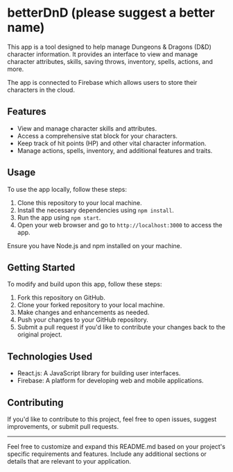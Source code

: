 # betterDnD (please suggest a better name)

This app is a tool designed to help manage Dungeons & Dragons (D&D) character information. It provides an interface to view and manage character attributes, skills, saving throws, inventory, spells, actions, and more.

The app is connected to Firebase which allows users to store their characters in the cloud.

## Features

- View and manage character skills and attributes.
- Access a comprehensive stat block for your characters.
- Keep track of hit points (HP) and other vital character information.
- Manage actions, spells, inventory, and additional features and traits.

## Usage

To use the app locally, follow these steps:

1. Clone this repository to your local machine.
2. Install the necessary dependencies using `npm install`.
3. Run the app using `npm start`.
4. Open your web browser and go to `http://localhost:3000` to access the app.

Ensure you have Node.js and npm installed on your machine.

## Getting Started

To modify and build upon this app, follow these steps:

1. Fork this repository on GitHub.
2. Clone your forked repository to your local machine.
3. Make changes and enhancements as needed.
4. Push your changes to your GitHub repository.
5. Submit a pull request if you'd like to contribute your changes back to the original project.

## Technologies Used

- React.js: A JavaScript library for building user interfaces.
- Firebase: A platform for developing web and mobile applications.

## Contributing

If you'd like to contribute to this project, feel free to open issues, suggest improvements, or submit pull requests.

---

Feel free to customize and expand this README.md based on your project's specific requirements and features. Include any additional sections or details that are relevant to your application.
